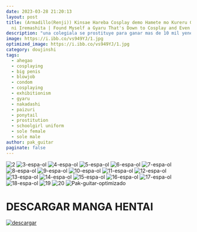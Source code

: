 ```yaml
---
date: 2023-03-28 21:20:13
layout: post
title: (Armadillo(Renji)) Kinsae Hareba Cosplay demo Hamete mo Kureru Gal o Te
  ni Iremashita | Found Myself a Gyaru That's Down to Cosplay and Even Fuck
description: "una colegiala se prostituye para ganar mas de 10 mil yenes o era dolares XD "
image: https://i.ibb.co/vs949YJ/1.jpg
optimized_image: https://i.ibb.co/vs949YJ/1.jpg
category: doujinshi
tags:
  - ahegao
  - cosplaying
  - big penis
  - blowjob
  - condom
  - cosplaying
  - exhibitionism
  - gyaru
  - nakadashi
  - paizuri
  - ponytail
  - prostitution
  - schoolgirl uniform
  - sole female
  - sole male
author: pak_guitar
paginate: false
---
```

<img src="https://i.ibb.co/CVW7Y1R/2.jpg" alt="2" border="0">
<img src="https://i.ibb.co/GJ9Nhc6/3-espa-ol.jpg" alt="3-espa-ol" border="0">
<img src="https://i.ibb.co/k1h3H9y/4-espa-ol.jpg" alt="4-espa-ol" border="0">
<img src="https://i.ibb.co/1fg4DPD/5-espa-ol.jpg" alt="5-espa-ol" border="0">
<img src="https://i.ibb.co/LnJXXX8/6-espa-ol.jpg" alt="6-espa-ol" border="0">
<img src="https://i.ibb.co/8DkM4vX/7-espa-ol.jpg" alt="7-espa-ol" border="0">
<img src="https://i.ibb.co/BnHsLgR/8-espa-ol.jpg" alt="8-espa-ol" border="0">
<img src="https://i.ibb.co/qp8FhWX/9-espa-ol.jpg" alt="9-espa-ol" border="0">
<img src="https://i.ibb.co/DW2QYhb/10-espa-ol.jpg" alt="10-espa-ol" border="0">
<img src="https://i.ibb.co/xhK5T21/11-espa-ol.jpg" alt="11-espa-ol" border="0">
<img src="https://i.ibb.co/tHTSYF0/12-espa-ol.jpg" alt="12-espa-ol" border="0">
<img src="https://i.ibb.co/WHWxw03/13-espa-ol.jpg" alt="13-espa-ol" border="0">
<img src="https://i.ibb.co/P9w3Hvk/14-espa-ol.jpg" alt="14-espa-ol" border="0">
<img src="https://i.ibb.co/pLSHMgQ/15-espa-ol.jpg" alt="15-espa-ol" border="0">
<img src="https://i.ibb.co/b7BQ1h7/16-espa-ol.jpg" alt="16-espa-ol" border="0">
<img src="https://i.ibb.co/6156wGx/17-espa-ol.jpg" alt="17-espa-ol" border="0">
<img src="https://i.ibb.co/P6MPchy/18-espa-ol.jpg" alt="18-espa-ol" border="0">
<img src="https://i.ibb.co/120sz4M/19.jpg" alt="19" border="0">
<img src="https://i.ibb.co/5h8FFGs/20.jpg" alt="20" border="0">
<img src="https://i.ibb.co/tpCV2k1/Pak-guitar-optimizado.jpg" alt="Pak-guitar-optimizado" border="0">

# DESCARGAR MANGA HENTAI

<a href="https://exe.io/fhQV1s"><img src="https://i.ibb.co/ph6KsCR/descargar.png" alt="descargar"/></a>
